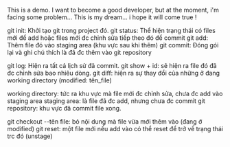 This is a demo. I want to become a good developer, but at the moment, i'm facing some problem... This is my dream... i hope it will come true !

git init: Khởi tạo git trong project đó.
git status: Thể hiện trạng thái có files mới để add hoặc files mới đc chỉnh sửa tiếp theo đó để commit
git add: Thêm file đó vào staging area (khu vực sau khi thêm)
git commit: Đóng gói lại và ghi chú thích là đã đc thêm vào git repository

git log: Hiện ra tất cả lịch sử đã commit.
git show + id: sẽ hiện ra file đó đã đc chỉnh sửa bao nhiêu dòng.
git diff: hiện ra sự thay đổi của những ở đang working directory (modified: tên_file)

working directory: tức ra khu vực mà file mới đc chỉnh sửa, chưa đc add vào staging area
staging area: là file đã đc add, nhưng chưa đc commit
git repository: khu vực đã commit file xong.

git checkout --tên file: bỏ nội dung mà file vừa mới thêm vào (đang ở modified)
git reset: một file mới nếu add vào có thể reset để  trở về trạng thái trc đó (unstage)